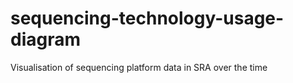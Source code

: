 # sequencing-technology-usage-diagram
Visualisation of sequencing platform data in SRA over the time
